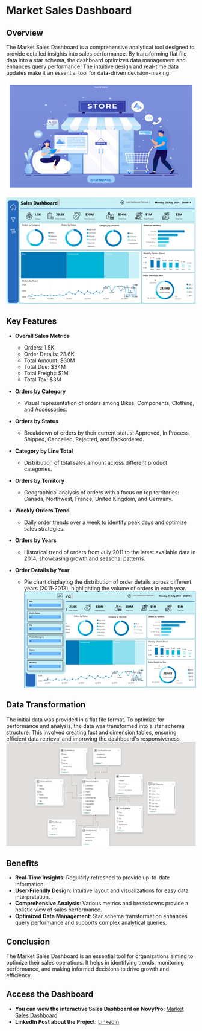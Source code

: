 # Market Sales Dashboard

## Overview
The Market Sales Dashboard is a comprehensive analytical tool designed to provide detailed insights into sales performance. By transforming flat file data into a star schema, the dashboard optimizes data management and enhances query performance. The intuitive design and real-time data updates make it an essential tool for data-driven decision-making.

![Home Page](https://github.com/MohamedR4dy/Market-Sales-Dashboard/blob/main/Home%20Page.png)

![Orders Page](https://github.com/MohamedR4dy/Market-Sales-Dashboard/blob/main/Orders%20Page.png)
## Key Features
- **Overall Sales Metrics**
  - Orders: 1.5K
  - Order Details: 23.6K
  - Total Amount: $30M
  - Total Due: $34M
  - Total Freight: $1M
  - Total Tax: $3M

- **Orders by Category**
  - Visual representation of orders among Bikes, Components, Clothing, and Accessories.

- **Orders by Status**
  - Breakdown of orders by their current status: Approved, In Process, Shipped, Cancelled, Rejected, and Backordered.

- **Category by Line Total**
  - Distribution of total sales amount across different product categories.

- **Orders by Territory**
  - Geographical analysis of orders with a focus on top territories: Canada, Northwest, France, United Kingdom, and Germany.

- **Weekly Orders Trend**
  - Daily order trends over a week to identify peak days and optimize sales strategies.

- **Orders by Years**
  - Historical trend of orders from July 2011 to the latest available data in 2014, showcasing growth and seasonal patterns.

- **Order Details by Year**
  - Pie chart displaying the distribution of order details across different years (2011-2013), highlighting the volume of orders in each year.
![Slicers Page](https://github.com/MohamedR4dy/Market-Sales-Dashboard/blob/main/Silcers%20Page.png)

## Data Transformation
The initial data was provided in a flat file format. To optimize for performance and analysis, the data was transformed into a star schema structure. This involved creating fact and dimension tables, ensuring efficient data retrieval and improving the dashboard's responsiveness.
![Star Schema Page](https://github.com/MohamedR4dy/Market-Sales-Dashboard/blob/main/Star%20Schema.png)

## Benefits
- **Real-Time Insights**: Regularly refreshed to provide up-to-date information.
- **User-Friendly Design**: Intuitive layout and visualizations for easy data interpretation.
- **Comprehensive Analysis**: Various metrics and breakdowns provide a holistic view of sales performance.
- **Optimized Data Management**: Star schema transformation enhances query performance and supports complex analytical queries.

## Conclusion
The Market Sales Dashboard is an essential tool for organizations aiming to optimize their sales operations. It helps in identifying trends, monitoring performance, and making informed decisions to drive growth and efficiency.

## Access the Dashboard
- **You can view the interactive Sales Dashboard on NovyPro:** [Market Sales Dashboard](https://project.novypro.com/riycbh)
- **LinkedIn Post about the Project:** [LinkedIn](https://www.linkedin.com/posts/mohamed-roshdy-kharboush_market-sales-dashboard-activity-7223788566487683072-2Ne6?utm_source=share&utm_medium=member_desktop)



